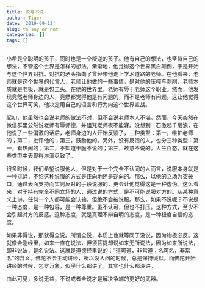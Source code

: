 ```yaml
---
title: 说与不说
author: Tiger
date: '2019-09-12'
slug: to say or not
categories: []
tags: []
---
```


小希是个聪明的孩子，同时也是一个叛逆的孩子。他有自己的想法，也坚持自己的想法，不管这个世界是怎样的想法。渐渐地，他觉得这个世界黑白颠倒，于是开始与这个世界对抗。对抗的矛头指向了曾经带他走上学术道路的老师。在他看来，老师就是这个世界的代言人，老师让他做的一些事情，是对他的压榨与剥削，老师本质就是老板，就是包工头。在他的世界里，老师有辱于老师这个职业。然而，他发现竟然老师身边的人，竟然都觉得他是有问题的，而不是老师有问题。这让他觉得这个世界可笑，他决定用自己的语言和行为向这个世界宣战。

起初，他虽然也会说老师的做法不对，但不会说老师本人不堪。然而，今天突然在微信群里公然说老师有辱师德，并诅咒老师夜不能寐。没想到一石激起千层浪，在他说了一些偏激的话后，老师身边的人开始反馈了，三种类型：第一，维护老师的；第二，批评他的；第三，鼓励他的。另外，没有反馈的人，也分三种类型：第一，看热闹的；第二，不知道干脆不说的；第三，故意不说的。人生百态，就在这些类型中表现得淋漓尽致了。

很多时候，我们希望说服他人，但是对于一个完全不认同的人而言，说服本身就是一种挑衅，不论这种说服的方式是正向地还是逆向的。那么，以他的立场为突破口，通过表面支持而实则反对的手段说服的，更会让他觉得这是一种虚伪。这么看来，对于持有完全不同立场的人，通过说的方式，是不可能说服对方的。从某种意义上讲，任何一个人都可能会认输，但绝不会被说服。那么，如果不说呢？不说是一种态度，是一种包容，是一种尊重。虽不认可，但也不打压。这种方式，至少不会引起对方的反感。这种态度，就是真理不辩自明的态度，是一种极度自信的态度。

如果非得说，那就得全说。所谓全说，本质上也就等同于没说，因为物极必反。这就像金刚经里，如来一直在说法，但须菩提却说如来无所说法，因为如来所说法，即非说法，是名说法。这就是道德经里说的：“道可道，非常道；名可名，非常名”的含义。佛陀不会主动讲经，所以没人问的时候，总是保持缄默。而佛陀开始讲经的时候，包罗万象，似乎什么都讲了，其实也什么都没讲。

由此可见，多说无益，不说或者全说才是解决争端的更好的武器。
